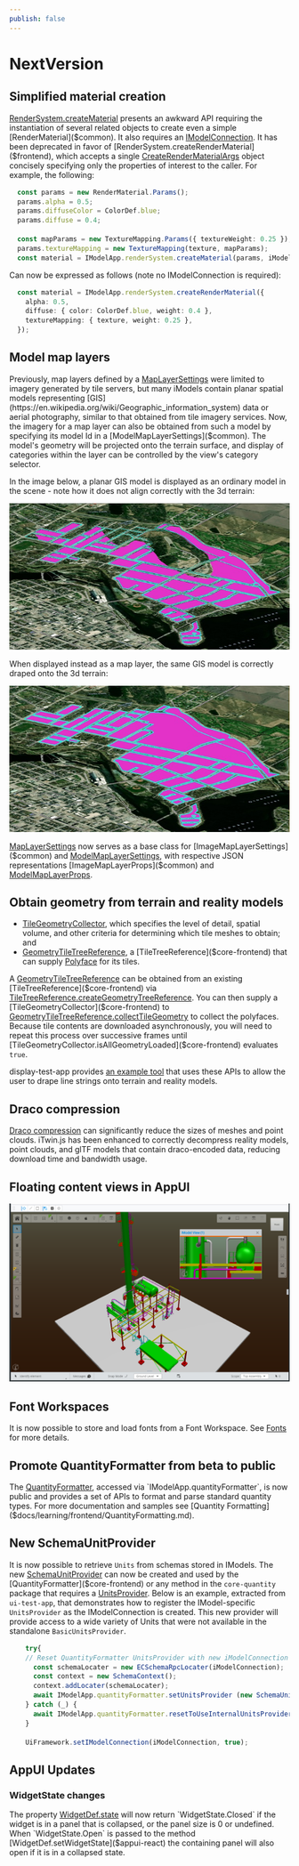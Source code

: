 ```yaml
---
publish: false
---
```

# NextVersion

## Simplified material creation

[RenderSystem.createMaterial]($frontend) presents an awkward API requiring the instantiation of several related objects to create even a simple [RenderMaterial]($common). It also requires an [IModelConnection]($frontend). It has been deprecated in favor of [RenderSystem.createRenderMaterial]($frontend), which accepts a single [CreateRenderMaterialArgs]($frontend) object concisely specifying only the properties of interest to the caller. For example, the following:

```ts
  const params = new RenderMaterial.Params();
  params.alpha = 0.5;
  params.diffuseColor = ColorDef.blue;
  params.diffuse = 0.4;

  const mapParams = new TextureMapping.Params({ textureWeight: 0.25 });
  params.textureMapping = new TextureMapping(texture, mapParams);
  const material = IModelApp.renderSystem.createMaterial(params, iModel);
```

Can now be expressed as follows (note no IModelConnection is required):

```ts
  const material = IModelApp.renderSystem.createRenderMaterial({
    alpha: 0.5,
    diffuse: { color: ColorDef.blue, weight: 0.4 },
    textureMapping: { texture, weight: 0.25 },
  });
```

## Model map layers

Previously, map layers defined by a [MapLayerSettings]($common) were limited to imagery generated by tile servers, but many iModels contain planar spatial models representing [GIS](https://en.wikipedia.org/wiki/Geographic_information_system) data or aerial photography, similar to that obtained from tile imagery services. Now, the imagery for a map layer can also be obtained from such a model by specifying its model Id in a [ModelMapLayerSettings]($common). The model's geometry will be projected onto the terrain surface, and display of categories within the layer can be controlled by the view's category selector.

In the image below, a planar GIS model is displayed as an ordinary model in the scene - note how it does not align correctly with the 3d terrain:

![Gis as model](assets/gis-as-map-layer.jpg "2D GIS deta displayed as model")

When displayed instead as a map layer, the same GIS model is correctly draped onto the 3d terrain:

![GIS as map layer](assets/gis-as-model.jpg "2D GIS deta displayed as map layer")

[MapLayerSettings]($common) now serves as a base class for [ImageMapLayerSettings]($common) and [ModelMapLayerSettings]($common), with respective JSON representations [ImageMapLayerProps]($common) and [ModelMapLayerProps]($common).

## Obtain geometry from terrain and reality models

- [TileGeometryCollector]($core-frontend), which specifies the level of detail, spatial volume, and other criteria for determining which tile meshes to obtain; and
- [GeometryTileTreeReference]($core-frontend), a [TileTreeReference]($core-frontend) that can supply [Polyface]($core-geometry) for its tiles.

A [GeometryTileTreeReference]($core-frontend) can be obtained from an existing [TileTreeReference]($core-frontend) via [TileTreeReference.createGeometryTreeReference]($core-frontend). You can then supply a [TileGeometryCollector]($core-frontend) to [GeometryTileTreeReference.collectTileGeometry]($core-frontend) to collect the polyfaces. Because tile contents are downloaded asynchronously, you will need to repeat this process over successive frames until [TileGeometryCollector.isAllGeometryLoaded]($core-frontend) evaluates `true`.

display-test-app provides [an example tool](https://github.com/iTwin/itwinjs-core/blob/master/test-apps/display-test-app/src/frontend/TerrainDrapeTool.ts) that uses these APIs to allow the user to drape line strings onto terrain and reality models.

## Draco compression

[Draco compression](https://codelabs.developers.google.com/codelabs/draco-3d) can significantly reduce the sizes of meshes and point clouds. iTwin.js has been enhanced to correctly decompress reality models, point clouds, and glTF models that contain draco-encoded data, reducing download time and bandwidth usage.

## Floating content views in AppUI

![Floating iModel Content Dialog](../learning/ui/appui/images/FloatingViewport.png "Floating iModel Content Dialog")

## Font Workspaces

It is now possible to store and load fonts from a Font Workspace. See [Fonts]($docs/learning/backend/Fonts.md) for more details.

## Promote QuantityFormatter from beta to public

The [QuantityFormatter]($core-frontend), accessed via `IModelApp.quantityFormatter`, is now public and provides a set of APIs to format and parse standard quantity types. For more documentation and samples see [Quantity Formatting]($docs/learning/frontend/QuantityFormatting.md).

## New SchemaUnitProvider

It is now possible to retrieve `Units` from schemas stored in IModels. The new [SchemaUnitProvider]($ecschema-metadata) can now be created and used by the [QuantityFormatter]($core-frontend) or any method in the `core-quantity` package that requires a [UnitsProvider]($quantity). Below is an example, extracted from `ui-test-app`, that demonstrates how to register the IModel-specific `UnitsProvider` as the IModelConnection is created. This new provider will provide access to a wide variety of Units that were not available in the standalone `BasicUnitsProvider`.

```ts
    try{
    // Reset QuantityFormatter UnitsProvider with new iModelConnection
      const schemaLocater = new ECSchemaRpcLocater(iModelConnection);
      const context = new SchemaContext();
      context.addLocater(schemaLocater);
      await IModelApp.quantityFormatter.setUnitsProvider (new SchemaUnitProvider(context));
    } catch (_) {
      await IModelApp.quantityFormatter.resetToUseInternalUnitsProvider(); // reset to use internal BasicUnitsProvider
    }

    UiFramework.setIModelConnection(iModelConnection, true);
```

## AppUI Updates

### WidgetState changes

The property [WidgetDef.state]($appui-react) will now return `WidgetState.Closed` if the widget is in a panel that is collapsed, or the panel size is 0 or undefined. When `WidgetState.Open` is passed to the method [WidgetDef.setWidgetState]($appui-react) the containing panel will also open if it is in a collapsed state.
